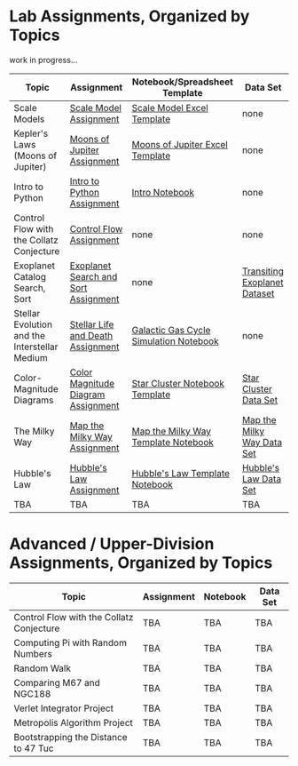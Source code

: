 # Lab Assignments, Organized by Topics

work in progress...


| Topic | Assignment | Notebook/Spreadsheet Template | Data Set |
|-------|------------|----------|----------|
|Scale Models| [Scale Model Assignment](../Labs/ScaleModelExcelTutorial/Lab_ScaleModelSpreadsheetIntro.pdf) | [Scale Model Excel Template](../Labs/ScaleModelExcelTutorial/scaleModelExcelTemplate.xlsx) | none |
| Kepler's Laws (Moons of Jupiter) | [Moons of Jupiter Assignment](../Labs/MoonsOfJupiterExcel/Lab_MoonsOfJupiterStellarium.pdf) | [Moons of Jupiter Excel Template](../Labs/MoonsOfJupiterExcel/moonsOfJupiterTemplate.xlsx) | none |
| Intro to Python | [Intro to Python Assignment](../Labs/introToPython/Lab_introPython.pdf) | [Intro Notebook](../Labs/introToPython/intropythontutorial.ipynb) | none |
| Control Flow with the Collatz Conjecture | [Control Flow Assignment](../Labs/ControlFlowCollatz/Lab_controlFlowCollatz.pdf) | none | none |
| Exoplanet Catalog Search, Sort | [Exoplanet Search and Sort Assignment](../Labs/ExploringExoplanetData/CuttingData_TEPCAT.pdf) | none | [Transiting Exoplanet Dataset](https://www.kaggle.com/datasets/austinhinkel/transiting-exoplanets-selected-system-properties) |
| Stellar Evolution and the Interstellar Medium | [Stellar Life and Death Assignment](../Labs/StellarLifeCycleSimulation/Lab_StarFormationAndDeath.pdf) | [Galactic Gas Cycle Simulation Notebook](https://www.kaggle.com/code/austinhinkel/stellarlifecyclessimulation) | none |
|Color-Magnitude Diagrams| [Color Magnitude Diagram Assignment](../Labs/GaiaColorMagnitudeLab/Lab_TwoClustersCMD.pdf) | [Star Cluster Notebook Template](https://www.kaggle.com/code/austinhinkel/twoclustercmd-template) | [Star Cluster Data Set](https://www.kaggle.com/datasets/austinhinkel/gaia-dr3-data-for-comparing-two-star-clusters) |
|The Milky Way| [Map the Milky Way Assignment](../Labs/MapOfLocalGalaxy/Lab_MapNearbyMilkyWay.pdf) | [Map the Milky Way Template Notebook](https://www.kaggle.com/code/austinhinkel/plottingtutorial-mapthelocalmilkyway) |[Map the Milky Way Data Set](https://www.kaggle.com/datasets/austinhinkel/galacticcoordswithgaia)|
| Hubble's Law | [Hubble's Law Assignment](../Labs/HubblesLaw/Lab_HubblesLaw.pdf) | [Hubble's Law Template Notebook](https://www.kaggle.com/code/austinhinkel/hubbleslawtemplate) | [Hubble's Law Data Set](https://www.kaggle.com/datasets/austinhinkel/hubble-law-astronomy-lab) |
| TBA | TBA | TBA | TBA |




# Advanced / Upper-Division Assignments, Organized by Topics


| Topic | Assignment | Notebook | Data Set |
|-------|------------|----------|----------|
| Control Flow with the Collatz Conjecture | TBA | TBA | TBA |
| Computing Pi with Random Numbers | TBA | TBA | TBA |
| Random Walk | TBA | TBA | TBA |
| Comparing M67 and NGC188 | TBA | TBA | TBA |
| Verlet Integrator Project | TBA | TBA | TBA |
| Metropolis Algorithm Project | TBA | TBA | TBA |
| Bootstrapping the Distance to 47 Tuc | TBA | TBA | TBA |
